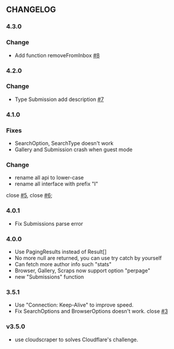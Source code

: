 ## CHANGELOG

### 4.3.0

### Change

- Add function removeFromInbox [#8](https://github.com/recallfuture/furaffinity-api/issues/8)

### 4.2.0

### Change

- Type Submission add description [#7](https://github.com/recallfuture/furaffinity-api/issues/7)

### 4.1.0

### Fixes

- SearchOption, SearchType doesn't work
- Gallery and Submission crash when guest mode

### Change

- rename all api to lower-case
- rename all interface with prefix "I"

close [#5](https://github.com/recallfuture/furaffinity-api/issues/5), close [#6](https://github.com/recallfuture/furaffinity-api/issues/6);

### 4.0.1

- Fix Submissions parse error

### 4.0.0

- Use PagingResults instead of Result[]
- No more null are returned, you can use try catch by yourself
- Can fetch more author info such "stats"
- Browser, Gallery, Scraps now support option "perpage"
- new "Submissions" function

### 3.5.1

- Use "Connection: Keep-Alive" to improve speed.
- Fix SearchOptions and BrowserOptions doesn't work. close [#3](https://github.com/recallfuture/furaffinity-api/issues/3)

### v3.5.0

- use cloudscraper to solves Cloudflare's challenge.
